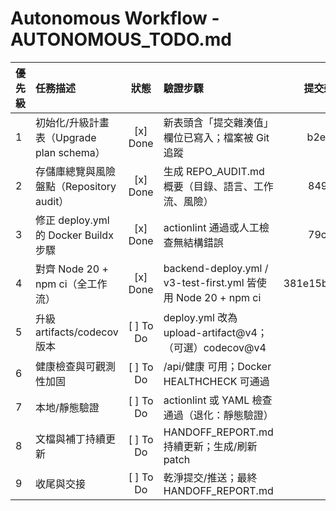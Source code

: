 # Autonomous Workflow - AUTONOMOUS_TODO.md

| 優先級 | 任務描述 | 狀態 | 驗證步驟 | 提交雜湊值 | 產出與筆記 |
|:---|:---|:---:|:---|:---:|:---|
| 1 | 初始化/升級計畫表（Upgrade plan schema） | [x] Done | 新表頭含「提交雜湊值」欄位已寫入；檔案被 Git 追蹤 | b2ee322 | 建立 8 小時循環的唯一真相來源 |
| 2 | 存儲庫總覽與風險盤點（Repository audit） | [x] Done | 生成 REPO_AUDIT.md 概要（目錄、語言、工作流、風險） | 8494cf2 | 列出語言/服務/工作流，識別高風險項 |
| 3 | 修正 deploy.yml 的 Docker Buildx 步驟 | [x] Done | actionlint 通過或人工檢查無結構錯誤 | 79c5f13 | 加上 docker/setup-buildx-action；移除錯位的 uses |
| 4 | 對齊 Node 20 + npm ci（全工作流） | [x] Done | backend-deploy.yml / v3-test-first.yml 皆使用 Node 20 + npm ci | 381e15b,9e0d5d5 | 升級 actions 到 v4（必要時） |
| 5 | 升級 artifacts/codecov 版本 | [ ] To Do | deploy.yml 改為 upload-artifact@v4；（可選）codecov@v4 | - | 版本與 pinning 一致性 |
| 6 | 健康檢查與可觀測性加固 | [ ] To Do | /api/健康 可用；Docker HEALTHCHECK 可通過 | - | 必要時新增最小路由與記錄版本輸出 |
| 7 | 本地/靜態驗證 | [ ] To Do | actionlint 或 YAML 檢查通過（退化：靜態驗證） | - | 無外網時執行靜態檢查 |
| 8 | 文檔與補丁持續更新 | [ ] To Do | HANDOFF_REPORT.md 持續更新；生成/刷新 patch | - | autonomous_session.patch 可攜回滾 |
| 9 | 收尾與交接 | [ ] To Do | 乾淨提交/推送；最終 HANDOFF_REPORT.md | - | 完整交接與下一步建議 |
